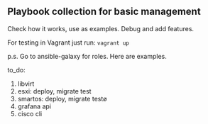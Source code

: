 ## Playbook collection for basic management

Check how it works, use as examples. Debug and add features.

For testing in Vagrant just run: `vagrant up`

p.s. Go to ansible-galaxy for roles. Here are examples.

to_do:
1) libvirt
2) esxi: deploy, migrate test
3) smartos: deploy, migrate testø
4) grafana api
5) cisco cli
